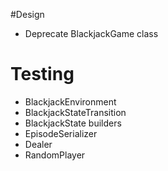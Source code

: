 #Design
* Deprecate BlackjackGame class
# Testing
* BlackjackEnvironment
* BlackjackStateTransition
* BlackjackState builders
* EpisodeSerializer
* Dealer
* RandomPlayer
